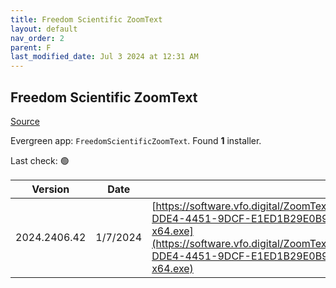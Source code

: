```yaml
---
title: Freedom Scientific ZoomText
layout: default
nav_order: 2
parent: F
last_modified_date: Jul 3 2024 at 12:31 AM
---
```


## Freedom Scientific ZoomText

[Source](https://www.freedomscientific.com/products/software/zoomtext/)

Evergreen app: `FreedomScientificZoomText`. Found **1** installer.

Last check: 🟢

| Version      | Date     | URI                                                                                                                                                                                                                                                                        |
| ------------ | -------- | -------------------------------------------------------------------------------------------------------------------------------------------------------------------------------------------------------------------------------------------------------------------------- |
| 2024.2406.42 | 1/7/2024 | [https://software.vfo.digital/ZoomText/2024/2024.2406.42.400/8E8DC160-DDE4-4451-9DCF-E1ED1B29E0B9/ZT2024.2406.42.400-Offline-x64.exe](https://software.vfo.digital/ZoomText/2024/2024.2406.42.400/8E8DC160-DDE4-4451-9DCF-E1ED1B29E0B9/ZT2024.2406.42.400-Offline-x64.exe) |
